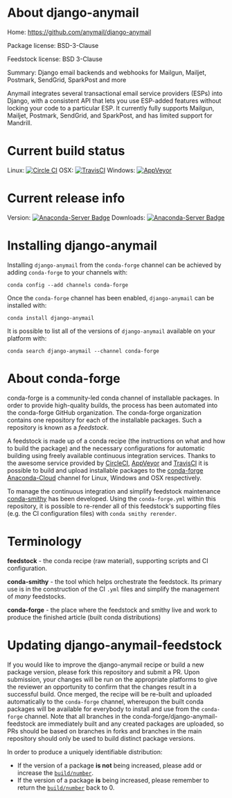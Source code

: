 About django-anymail
====================

Home: https://github.com/anymail/django-anymail

Package license: BSD-3-Clause

Feedstock license: BSD 3-Clause

Summary: Django email backends and webhooks for Mailgun, Mailjet, Postmark, SendGrid, SparkPost and more 

Anymail integrates several transactional email service providers (ESPs) into Django, with a consistent API that lets you use ESP-added features without locking your code to a particular ESP.
It currently fully supports Mailgun, Mailjet, Postmark, SendGrid, and SparkPost, and has limited support for Mandrill.


Current build status
====================

Linux: [![Circle CI](https://circleci.com/gh/conda-forge/django-anymail-feedstock.svg?style=shield)](https://circleci.com/gh/conda-forge/django-anymail-feedstock)
OSX: [![TravisCI](https://travis-ci.org/conda-forge/django-anymail-feedstock.svg?branch=master)](https://travis-ci.org/conda-forge/django-anymail-feedstock)
Windows: [![AppVeyor](https://ci.appveyor.com/api/projects/status/github/conda-forge/django-anymail-feedstock?svg=True)](https://ci.appveyor.com/project/conda-forge/django-anymail-feedstock/branch/master)

Current release info
====================
Version: [![Anaconda-Server Badge](https://anaconda.org/conda-forge/django-anymail/badges/version.svg)](https://anaconda.org/conda-forge/django-anymail)
Downloads: [![Anaconda-Server Badge](https://anaconda.org/conda-forge/django-anymail/badges/downloads.svg)](https://anaconda.org/conda-forge/django-anymail)

Installing django-anymail
=========================

Installing `django-anymail` from the `conda-forge` channel can be achieved by adding `conda-forge` to your channels with:

```
conda config --add channels conda-forge
```

Once the `conda-forge` channel has been enabled, `django-anymail` can be installed with:

```
conda install django-anymail
```

It is possible to list all of the versions of `django-anymail` available on your platform with:

```
conda search django-anymail --channel conda-forge
```


About conda-forge
=================

conda-forge is a community-led conda channel of installable packages.
In order to provide high-quality builds, the process has been automated into the
conda-forge GitHub organization. The conda-forge organization contains one repository
for each of the installable packages. Such a repository is known as a *feedstock*.

A feedstock is made up of a conda recipe (the instructions on what and how to build
the package) and the necessary configurations for automatic building using freely
available continuous integration services. Thanks to the awesome service provided by
[CircleCI](https://circleci.com/), [AppVeyor](http://www.appveyor.com/)
and [TravisCI](https://travis-ci.org/) it is possible to build and upload installable
packages to the [conda-forge](https://anaconda.org/conda-forge)
[Anaconda-Cloud](http://docs.anaconda.org/) channel for Linux, Windows and OSX respectively.

To manage the continuous integration and simplify feedstock maintenance
[conda-smithy](http://github.com/conda-forge/conda-smithy) has been developed.
Using the ``conda-forge.yml`` within this repository, it is possible to re-render all of
this feedstock's supporting files (e.g. the CI configuration files) with ``conda smithy rerender``.


Terminology
===========

**feedstock** - the conda recipe (raw material), supporting scripts and CI configuration.

**conda-smithy** - the tool which helps orchestrate the feedstock.
                   Its primary use is in the construction of the CI ``.yml`` files
                   and simplify the management of *many* feedstocks.

**conda-forge** - the place where the feedstock and smithy live and work to
                  produce the finished article (built conda distributions)


Updating django-anymail-feedstock
=================================

If you would like to improve the django-anymail recipe or build a new
package version, please fork this repository and submit a PR. Upon submission,
your changes will be run on the appropriate platforms to give the reviewer an
opportunity to confirm that the changes result in a successful build. Once
merged, the recipe will be re-built and uploaded automatically to the
`conda-forge` channel, whereupon the built conda packages will be available for
everybody to install and use from the `conda-forge` channel.
Note that all branches in the conda-forge/django-anymail-feedstock are
immediately built and any created packages are uploaded, so PRs should be based
on branches in forks and branches in the main repository should only be used to
build distinct package versions.

In order to produce a uniquely identifiable distribution:
 * If the version of a package **is not** being increased, please add or increase
   the [``build/number``](http://conda.pydata.org/docs/building/meta-yaml.html#build-number-and-string).
 * If the version of a package **is** being increased, please remember to return
   the [``build/number``](http://conda.pydata.org/docs/building/meta-yaml.html#build-number-and-string)
   back to 0.
